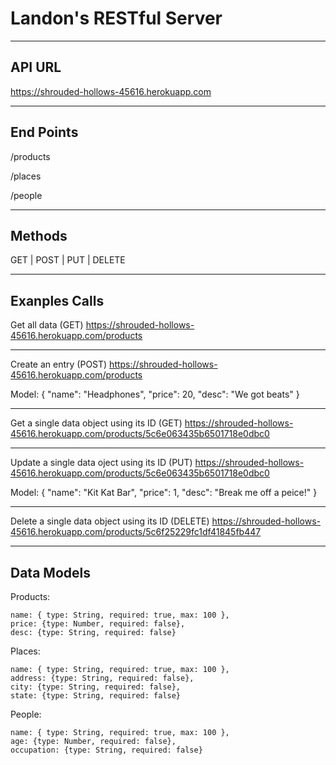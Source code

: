 # Landon's RESTful Server #

--------------------------------

## API URL ##
https://shrouded-hollows-45616.herokuapp.com

---------------------------------

## End Points ##

/products

/places

/people

-----------------------------------------------

## Methods ##
GET | POST | PUT | DELETE

----------------------------------------

## Exanples Calls ##

Get all data (GET)
https://shrouded-hollows-45616.herokuapp.com/products

---------------------------------------------------------

Create an entry (POST)
https://shrouded-hollows-45616.herokuapp.com/products

Model:
{
	"name": "Headphones",
	"price": 20,
	"desc": "We got beats"
}

-----------------------------------------------------------------

Get a single data object using its ID (GET)
https://shrouded-hollows-45616.herokuapp.com/products/5c6e063435b6501718e0dbc0

-------------------------------------------------------------------

Update a single data oject using its ID (PUT)
https://shrouded-hollows-45616.herokuapp.com/products/5c6e063435b6501718e0dbc0

Model:
{
	"name": "Kit Kat Bar",
    "price": 1,
	"desc": "Break me off a peice!"
}

----------------------------------------------------------------------

Delete a single data object using its ID (DELETE)
https://shrouded-hollows-45616.herokuapp.com/products/5c6f25229fc1df41845fb447

----------------------------------------------------------------------------

## Data Models ##

Products:

    name: { type: String, required: true, max: 100 },
    price: {type: Number, required: false},
    desc: {type: String, required: false}

Places:

    name: { type: String, required: true, max: 100 },
    address: {type: String, required: false},
    city: {type: String, required: false},
    state: {type: String, required: false}

People:

    name: { type: String, required: true, max: 100 },
    age: {type: Number, required: false},
    occupation: {type: String, required: false}
